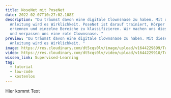 ```yaml
---
title: NoseNet mit PoseNet
date: 2022-02-07T10:27:02.108Z
description: "Du träumst davon eine digitale Clownsnase zu haben. Mit dieser
  Anleitung wird es Wirklichkeit. PoseNet ist darauf trainiert, Körper zu
  erkennen und einzelne Bereiche zu klassifizieren. Wir machen uns dies zu Nutze
  und verpassen uns eine rote Clownsnase. "
preview: "Du träumst davon eine digitale Clownsnase zu haben. Mit dieser
  Anleitung wird es Wirklichkeit. "
image: https://res.cloudinary.com/dt5cqs0lv/image/upload/v1644229899/Tutorials/PoseNet%20NoseNet/Screenshot_2022-02-07_at_11.29.25_pcz10f.jpg
video: https://res.cloudinary.com/dt5cqs0lv/video/upload/v1644229910/Tutorials/PoseNet%20NoseNet/Screen_20Recording_202021-11-15_20at_2017.17.57_g6brm5.mp4
wissen_link: Supervised-Learning
tag:
  - tutorial
  - low-code
  - kostenlos
---
```

Hier kommt Text
